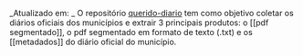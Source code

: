 _Atualizado em: _
O repositório [querido-diario](https://github.com/okfn-brasil/querido-diario) tem como objetivo coletar os diários oficiais dos municípios e extrair 3 principais produtos: o [[pdf segmentado]], o pdf segmentado em formato de texto (.txt) e os [[metadados]] do diário oficial do município.

